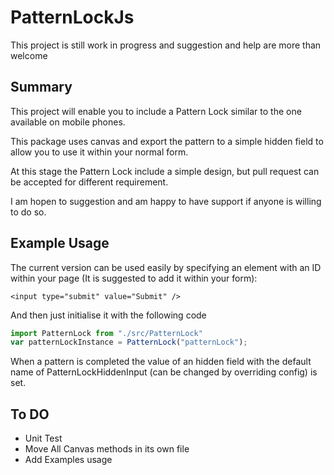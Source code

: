 # PatternLockJs

This project is still work in progress and suggestion and help are more than welcome

## Summary

This project will enable you to include a Pattern Lock similar to the one available on mobile phones.

This package uses canvas and export the pattern to a simple hidden field to allow you to use it within your normal form.

At this stage the Pattern Lock include a simple design, but pull request can be accepted for different requirement.

I am hopen to suggestion and am happy to have support if anyone is willing to do so.

## Example Usage

The current version can be used easily by specifying an element with an ID within your page (It is suggested to add it within your form):

<form method="GET" action="#">
    <span id="patternLock"></span>
    
    <input type="submit" value="Submit" />
</form>

And then just initialise it with the following code

```javascript
import PatternLock from "./src/PatternLock"
var patternLockInstance = PatternLock("patternLock");
```

When a pattern is completed the value of an hidden field with the default name of PatternLockHiddenInput (can be changed by overriding config) is set.

## To DO

- Unit Test
- Move All Canvas methods in its own file
- Add Examples usage